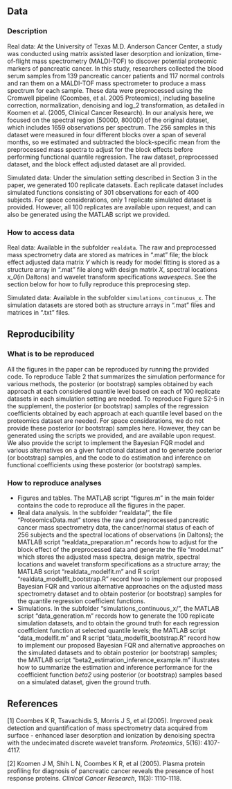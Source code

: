 ## Data 

### Description 

Real data: At the University of Texas M.D. Anderson Cancer Center, a study was conducted using matrix assisted laser desorption and ionization, time-of-flight mass spectrometry (MALDI-TOF) to discover potential proteomic markers of pancreatic cancer. In this study, researchers collected the blood serum samples from 139 pancreatic cancer patients and 117 normal controls and ran them on a MALDI-TOF mass spectrometer to produce a mass spectrum for each sample.  These data were preprocessed using the Cromwell pipeline (Coombes, et al. 2005 Proteomics), including baseline correction, normalization, denoising and log_2 transformation, as detailed in Koomen et al. (2005, Clinical Cancer Research).  In our analysis here, we focused on the spectral region [5000D, 8000D] of the original dataset, which includes 1659 observations per spectrum. The 256 samples in this dataset were measured in four different blocks over a span of several months, so we estimated and subtracted the block-specific mean from the preprocessed mass spectra to adjust for the block effects before performing functional quantile regression. The raw dataset, preprocessed dataset, and the block effect adjusted dataset are all provided.

Simulated data: Under the simulation setting described in Section 3 in the paper, we generated 100 replicate datasets. Each replicate dataset includes simulated functions consisting of 301 observations for each of 400 subjects. For space considerations, only 1 replicate simulated dataset is provided. However, all 100 replicates are available upon request, and can also be generated using the MATLAB script we provided.

### How to access data 

Real data: Available in the subfolder ```realdata```. The raw and preprocessed mass spectrometry data are stored as matrices in “.mat” file; the block effect adjusted data matrix _Y_ which is ready for model fitting is stored as a structure array in “.mat” file along with design matrix _X_, spectral locations _x_0_(in Daltons) and wavelet transform specifications _wavespecs_. See the section below for how to fully reproduce this preprocesing step. 

Simulated data: Available in the subfolder ```simulations_continuous_x```. The simulation datasets are stored both as structure arrays in “.mat” files and matrices in “.txt” files. 

## Reproducibility

### What is to be reproduced    
All the figures in the paper can be reproduced by running the provided code. To reproduce Table 2 that summarizes the simulation performance for various methods, the posterior (or bootstrap) samples obtained by each approach at each considered quantile level based on each of 100 replicate datasets in each simulation setting are needed. To reproduce Figure S2-5 in the supplement, the posterior (or bootstrap) samples of the regression coefficients obtained by each approach at each quantile level based on the proteomics dataset are needed. For space considerations, we do not provide these posterior (or bootstrap) samples here.  However, they can be generated using the scripts we provided, and are available upon request. We also provide the script to implement the Bayesian FQR model and various alternatives on a given functional dataset and to generate posterior (or bootstrap) samples, and the code to do estimation and inference on functional coefficients using these posterior (or bootstrap) samples.

### How to reproduce analyses     
- Figures and tables. The MATLAB script “figures.m” in the main folder contains the code to reproduce all the figures in the paper. 
- Real data analysis. In the subfolder “realdata/”, the file “ProteomicsData.mat” stores the raw and preprocessed pancreatic cancer mass spectrometry data, the cancer/normal status of each of 256 subjects and the spectral locations of observations (in Daltons); the MATLAB script “realdata_preparation.m” records how to adjust for the block effect of the preprocessed data and generate the file “model.mat” which stores the adjusted mass spectra, design matrix, spectral locations and wavelet transform specifications as a structure array; the MATLAB script “realdata_modelfit.m” and R script “realdata_modelfit_bootstrap.R” record how to implement our proposed Bayesian FQR and various alternative approaches on the adjusted mass spectrometry dataset and to obtain posterior (or bootstrap) samples for the quantile regression coefficient functions. 
- Simulations. In the subfolder “simulations_continuous_x/”, the MATLAB script “data_generation.m” records how to generate the 100 replicate simulation datasets, and to obtain the ground truth for each regression coefficient function at selected quantile levels; the MATLAB script “data_modelfit.m” and R script “data_modelfit_bootstrap.R” record how to implement our proposed Bayesian FQR and alternative approaches on the simulated datasets and to obtain posterior (or bootstrap) samples; the MATLAB script “beta2_estimation_inference_example.m” illustrates how to summarize the estimation and inference performance for the coefficient function _beta2_ using posterior (or bootstrap) samples based on a simulated dataset, given the ground truth.


## References
[1] Coombes K R, Tsavachidis S, Morris J S, et al (2005). Improved peak detection and quantification of mass spectrometry data acquired from surface - enhanced laser desorption and ionization by denoising spectra with the undecimated discrete wavelet transform. _Proteomics_, 5(16): 4107-4117.

[2] Koomen J M, Shih L N, Coombes K R, et al (2005). Plasma protein profiling for diagnosis of pancreatic cancer reveals the presence of host response proteins. _Clinical Cancer Research_, 11(3): 1110-1118.

